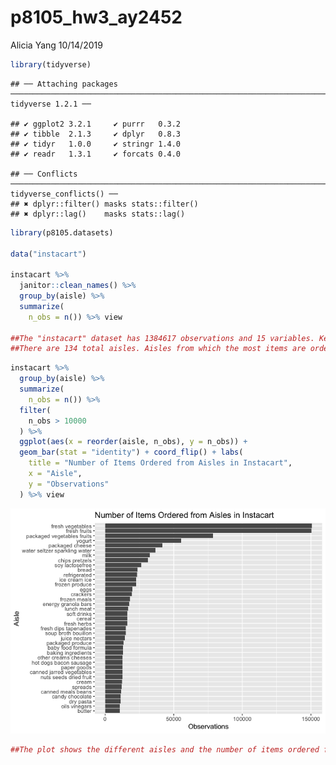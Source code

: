 p8105\_hw3\_ay2452
================
Alicia Yang
10/14/2019

``` r
library(tidyverse)
```

    ## ── Attaching packages ─────────────────────────────────────────────────────────────────────── tidyverse 1.2.1 ──

    ## ✔ ggplot2 3.2.1     ✔ purrr   0.3.2
    ## ✔ tibble  2.1.3     ✔ dplyr   0.8.3
    ## ✔ tidyr   1.0.0     ✔ stringr 1.4.0
    ## ✔ readr   1.3.1     ✔ forcats 0.4.0

    ## ── Conflicts ────────────────────────────────────────────────────────────────────────── tidyverse_conflicts() ──
    ## ✖ dplyr::filter() masks stats::filter()
    ## ✖ dplyr::lag()    masks stats::lag()

``` r
library(p8105.datasets)
 
data("instacart")

instacart %>%
  janitor::clean_names() %>%
  group_by(aisle) %>%
  summarize( 
    n_obs = n()) %>% view
    
##The "instacart" dataset has 1384617 observations and 15 variables. Key variables include the order id, user id, time of order (both by day of the week and hour of day), product ordered, product department, aisle, and their associated ids. As is, the dataset is structured so that items in an order are grouped together.
##There are 134 total aisles. Aisles from which the most items are ordered from are (in descending order): fresh veggies, fresh fruits, packaged vegatble fruits, yogurt, and packaged cheese.
```

``` r
instacart %>%
  group_by(aisle) %>%
  summarize( 
    n_obs = n()) %>%
  filter(
    n_obs > 10000
  ) %>%
  ggplot(aes(x = reorder(aisle, n_obs), y = n_obs)) + 
  geom_bar(stat = "identity") + coord_flip() + labs(
    title = "Number of Items Ordered from Aisles in Instacart", 
    x = "Aisle", 
    y = "Observations"
  ) %>% view
```

![](Untitled_files/figure-gfm/Problem%201.2-1.png)<!-- -->

``` r
##The plot shows the different aisles and the number of items ordered from each aisle in descending order from the top. Fresh vegetables and fresh fruits are very close and greatly outnumber the other aisles. 
```

